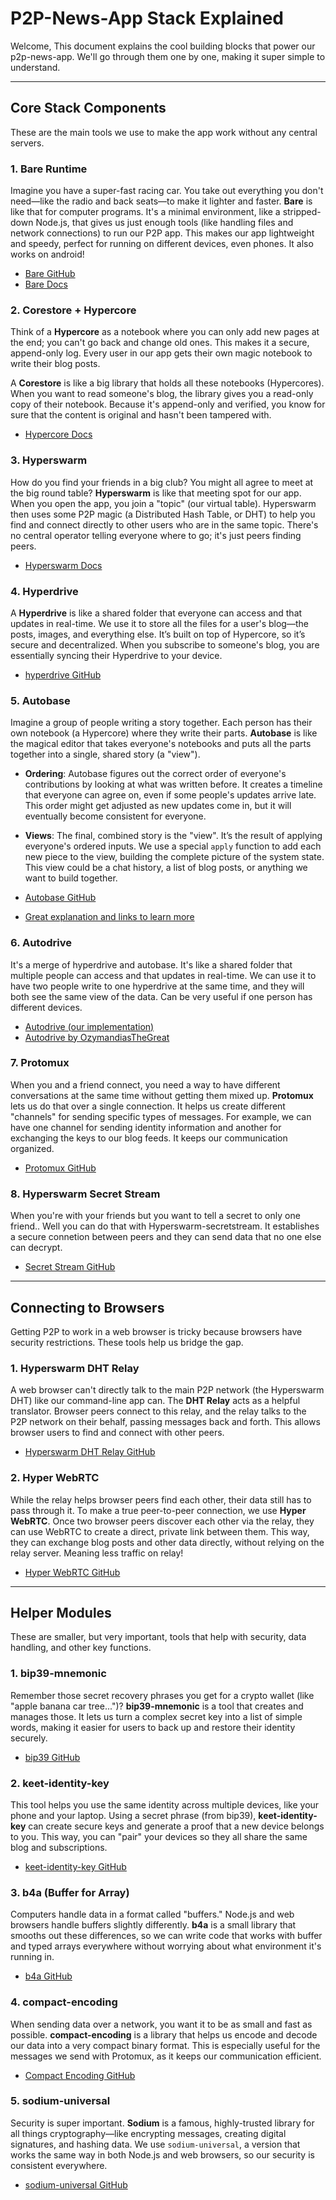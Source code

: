 # P2P-News-App Stack Explained

Welcome, This document explains the cool building blocks that power our p2p-news-app. We'll go through them one by one, making it super simple to understand.

---

## Core Stack Components

These are the main tools we use to make the app work without any central servers.

### 1. Bare Runtime

Imagine you have a super-fast racing car. You take out everything you don't need—like the radio and back seats—to make it lighter and faster. **Bare** is like that for computer programs. It's a minimal environment, like a stripped-down Node.js, that gives us just enough tools (like handling files and network connections) to run our P2P app. This makes our app lightweight and speedy, perfect for running on different devices, even phones. It also works on android! 

* [Bare GitHub](https://github.com/holepunchto/bare)
* [Bare Docs](https://bare.pears.com)

### 2. Corestore + Hypercore

Think of a **Hypercore** as a notebook where you can only add new pages at the end; you can't go back and change old ones. This makes it a secure, append-only log. Every user in our app gets their own magic notebook to write their blog posts.

A **Corestore** is like a big library that holds all these notebooks (Hypercores). When you want to read someone's blog, the library gives you a read-only copy of their notebook. Because it's append-only and verified, you know for sure that the content is original and hasn't been tampered with.

* [Hypercore Docs](https://docs.pears.com/building-blocks/hypercore)

### 3. Hyperswarm

How do you find your friends in a big club? You might all agree to meet at the big round table? **Hyperswarm** is like that meeting spot for our app. When you open the app, you join a "topic" (our virtual table). Hyperswarm then uses some P2P magic (a Distributed Hash Table, or DHT) to help you find and connect directly to other users who are in the same topic. There's no central operator telling everyone where to go; it's just peers finding peers.

* [Hyperswarm Docs](https://docs.pears.com/building-blocks/hyperswarm)

### 4. Hyperdrive

A **Hyperdrive** is like a shared folder that everyone can access and that updates in real-time. We use it to store all the files for a user's blog—the posts, images, and everything else. It’s built on top of Hypercore, so it’s secure and decentralized. When you subscribe to someone's blog, you are essentially syncing their Hyperdrive to your device.

* [hyperdrive GitHub](https://github.com/holepunchto/hyperdrive)


### 5. Autobase

Imagine a group of people writing a story together. Each person has their own notebook (a Hypercore) where they write their parts. **Autobase** is like the magical editor that takes everyone's notebooks and puts all the parts together into a single, shared story (a "view").

* **Ordering**: Autobase figures out the correct order of everyone's contributions by looking at what was written before. It creates a timeline that everyone can agree on, even if some people's updates arrive late. This order might get adjusted as new updates come in, but it will eventually become consistent for everyone.
* **Views**: The final, combined story is the "view". It’s the result of applying everyone's ordered inputs. We use a special `apply` function to add each new piece to the view, building the complete picture of the system state. This view could be a chat history, a list of blog posts, or anything we want to build together.

* [Autobase GitHub](https://github.com/holepunchto/autobase)
* [Great explanation and links to learn more](https://hackmd.io/@serapath/rkKXTd1mxe)



### 6. Autodrive

It's a merge of hyperdrive and autobase. It's like a shared folder that multiple people can access and that updates in real-time. We can use it to have two people write to one hyperdrive at the same time, and they will both see the same view of the data. Can be very useful if one person has different devices. 

* [Autodrive (our implementation)](https://github.com/holepunchto/autobase)
* [Autodrive by OzymandiasTheGreat](https://github.com/OzymandiasTheGreat/autodrive/tree/main)



### 7. Protomux

When you and a friend connect, you need a way to have different conversations at the same time without getting them mixed up. **Protomux** lets us do that over a single connection. It helps us create different "channels" for sending specific types of messages. For example, we can have one channel for sending identity information and another for exchanging the keys to our blog feeds. It keeps our communication organized.

* [Protomux GitHub](https://github.com/holepunchto/protomux)


### 8. Hyperswarm Secret Stream

When you're with your friends but you want to tell a secret to only one friend.. Well you can do that with Hyperswarm-secretstream. It establishes a secure connetion between peers and they can send data that no one else can decrypt.

* [Secret Stream GitHub](https://github.com/holepunchto/hyperswarm-secret-stream)

---

## Connecting to Browsers

Getting P2P to work in a web browser is tricky because browsers have security restrictions. These tools help us bridge the gap.

### 1. Hyperswarm DHT Relay

A web browser can't directly talk to the main P2P network (the Hyperswarm DHT) like our command-line app can. The **DHT Relay** acts as a helpful translator. Browser peers connect to this relay, and the relay talks to the P2P network on their behalf, passing messages back and forth. This allows browser users to find and connect with other peers.

* [Hyperswarm DHT Relay GitHub](https://github.com/holepunchto/hyperswarm-dht-relay)

### 2. Hyper WebRTC

While the relay helps browser peers find each other, their data still has to pass through it. To make a true peer-to-peer connection, we use **Hyper WebRTC**. Once two browser peers discover each other via the relay, they can use WebRTC to create a direct, private link between them. This way, they can exchange blog posts and other data directly, without relying on the relay server. Meaning less traffic on relay!

* [Hyper WebRTC GitHub](https://github.com/LuKks/hyper-webrtc)

---

## Helper Modules

These are smaller, but very important, tools that help with security, data handling, and other key functions.

### 1. bip39-mnemonic

Remember those secret recovery phrases you get for a crypto wallet (like "apple banana car tree...")? **bip39-mnemonic** is a tool that creates and manages those. It lets us turn a complex secret key into a list of simple words, making it easier for users to back up and restore their identity securely.

* [bip39 GitHub](https://github.com/holepunchto/bip39-mnemonic)

### 2. keet-identity-key

This tool helps you use the same identity across multiple devices, like your phone and your laptop. Using a secret phrase (from bip39), **keet-identity-key** can create secure keys and generate a proof that a new device belongs to you. This way, you can "pair" your devices so they all share the same blog and subscriptions.

* [keet-identity-key GitHub](https://github.com/holepunchto/keet-identity-key)

### 3. b4a (Buffer for Array)

Computers handle data in a format called "buffers." Node.js and web browsers handle buffers slightly differently. **b4a** is a small library that smooths out these differences, so we can write code that works with buffer and typed arrays everywhere without worrying about what environment it's running in.

* [b4a GitHub](https://github.com/holepunchto/b4a)

### 4. compact-encoding

When sending data over a network, you want it to be as small and fast as possible. **compact-encoding** is a library that helps us encode and decode our data into a very compact binary format. This is especially useful for the messages we send with Protomux, as it keeps our communication efficient.

* [Compact Encoding GitHub](https://github.com/holepunchto/compact-encoding)


### 5. sodium-universal

Security is super important. **Sodium** is a famous, highly-trusted library for all things cryptography—like encrypting messages, creating digital signatures, and hashing data. We use `sodium-universal`, a version that works the same way in both Node.js and web browsers, so our security is consistent everywhere.

* [sodium-universal GitHub](https://github.com/holepunchto/sodium-universal)
